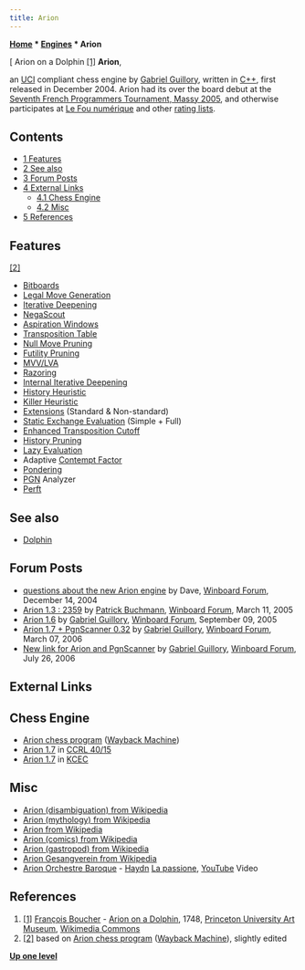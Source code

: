 ```yaml
---
title: Arion
---
```

**[Home](Home "Home") * [Engines](Engines "Engines") * Arion**

\[ Arion on a Dolphin <a id="cite-note-1" href="#cite-ref-1">[1]</a>
**Arion**,

an [UCI](UCI "UCI") compliant chess engine by [Gabriel Guillory](index.php?title=Gabriel_Guillory&action=edit&redlink=1 "Gabriel Guillory (page does not exist)"), written in [C++](Cpp "Cpp"), first released in December 2004.
Arion had its over the board debut at the [Seventh French Programmers Tournament, Massy 2005](Massy_2005 "Massy 2005"), and otherwise participates at [Le Fou numérique](UEL "UEL") and other [rating lists](Engine_Rating_Lists "Engine Rating Lists").

## Contents

- [1 Features](#features)
- [2 See also](#see-also)
- [3 Forum Posts](#forum-posts)
- [4 External Links](#external-links)
  - [4.1 Chess Engine](#chess-engine)
  - [4.2 Misc](#misc)
- [5 References](#references)

## Features

<a id="cite-note-2" href="#cite-ref-2">[2]</a>

- [Bitboards](Bitboards "Bitboards")
- [Legal Move Generation](Move_Generation#Legal "Move Generation")
- [Iterative Deepening](Iterative_Deepening "Iterative Deepening")
- [NegaScout](NegaScout "NegaScout")
- [Aspiration Windows](Aspiration_Windows "Aspiration Windows")
- [Transposition Table](Transposition_Table "Transposition Table")
- [Null Move Pruning](Null_Move_Pruning "Null Move Pruning")
- [Futility Pruning](Futility_Pruning "Futility Pruning")
- [MVV/LVA](MVV-LVA "MVV-LVA")
- [Razoring](Razoring "Razoring")
- [Internal Iterative Deepening](Internal_Iterative_Deepening "Internal Iterative Deepening")
- [History Heuristic](History_Heuristic "History Heuristic")
- [Killer Heuristic](Killer_Heuristic "Killer Heuristic")
- [Extensions](Extensions "Extensions") (Standard & Non-standard)
- [Static Exchange Evaluation](Static_Exchange_Evaluation "Static Exchange Evaluation") (Simple + Full)
- [Enhanced Transposition Cutoff](Enhanced_Transposition_Cutoff "Enhanced Transposition Cutoff")
- [History Pruning](History_Leaf_Pruning "History Leaf Pruning")
- [Lazy Evaluation](Lazy_Evaluation "Lazy Evaluation")
- Adaptive [Contempt Factor](Contempt_Factor "Contempt Factor")
- [Pondering](Pondering "Pondering")
- [PGN](Portable_Game_Notation "Portable Game Notation") Analyzer
- [Perft](Perft "Perft")

## See also

- [Dolphin](Dolphin "Dolphin")

## Forum Posts

- [questions about the new Arion engine](http://www.open-aurec.com/wbforum/viewtopic.php?f=2&t=990) by Dave, [Winboard Forum](Computer_Chess_Forums "Computer Chess Forums"), December 14, 2004
- [Arion 1.3 : 2359](http://www.open-aurec.com/wbforum/viewtopic.php?f=2&t=1940) by [Patrick Buchmann](Patrick_Buchmann "Patrick Buchmann"), [Winboard Forum](Computer_Chess_Forums "Computer Chess Forums"), March 11, 2005
- [Arion 1.6](http://www.open-aurec.com/wbforum/viewtopic.php?f=2&t=3457) by [Gabriel Guillory](index.php?title=Gabriel_Guillory&action=edit&redlink=1 "Gabriel Guillory (page does not exist)"), [Winboard Forum](Computer_Chess_Forums "Computer Chess Forums"), September 09, 2005
- [Arion 1.7 + PgnScanner 0.32](http://www.open-aurec.com/wbforum/viewtopic.php?f=2&t=4469) by [Gabriel Guillory](index.php?title=Gabriel_Guillory&action=edit&redlink=1 "Gabriel Guillory (page does not exist)"), [Winboard Forum](Computer_Chess_Forums "Computer Chess Forums"), March 07, 2006
- [New link for Arion and PgnScanner](http://www.open-aurec.com/wbforum/viewtopic.php?f=2&t=5260) by [Gabriel Guillory](index.php?title=Gabriel_Guillory&action=edit&redlink=1 "Gabriel Guillory (page does not exist)"), [Winboard Forum](Computer_Chess_Forums "Computer Chess Forums"), July 26, 2006

## External Links

## Chess Engine

- [Arion chess program](https://web.archive.org/web/20160320182635/http://transversale.fr/Arion/Arion.htm) ([Wayback Machine](https://en.wikipedia.org/wiki/Wayback_Machine))
- [Arion 1.7](http://www.computerchess.org.uk/ccrl/4040/cgi/engine_details.cgi?print=Details&eng=Arion%201.7#Arion_1_7) in [CCRL 40/15](CCRL "CCRL")
- [Arion 1.7](http://kirill-kryukov.com/chess/kcec/cgi/engine_details.cgi?print=Details&eng=Arion%201.7) in [KCEC](KCEC "KCEC")

## Misc

- [Arion (disambiguation) from Wikipedia](https://en.wikipedia.org/wiki/Arion_%28disambiguation%29)
- [Arion (mythology) from Wikipedia](https://en.wikipedia.org/wiki/Arion_%28mythology%29)
- [Arion from Wikipedia](https://en.wikipedia.org/wiki/Arion)
- [Arion (comics) from Wikipedia](https://en.wikipedia.org/wiki/Arion_%28comics%29)
- [Arion (gastropod) from Wikipedia](https://en.wikipedia.org/wiki/Arion_%28gastropod%29)
- [Arion Gesangverein from Wikipedia](https://en.wikipedia.org/wiki/Arion_Gesangverein)
- [Arion Orchestre Baroque](https://fr.wikipedia.org/wiki/Arion_Orchestre_Baroque) - [Haydn](https://en.wikipedia.org/wiki/Joseph_Haydn) [La passione](https://en.wikipedia.org/wiki/Symphony_No._49_%28Haydn%29), [YouTube](https://en.wikipedia.org/wiki/YouTube) Video

## References

1. <a id="cite-ref-1" href="#cite-note-1">[1]</a> [François Boucher](Category:Fran%C3%A7ois_Boucher "Category:François Boucher") - [Arion on a Dolphin](https://commons.wikimedia.org/wiki/File:Boucher,_Fran%C3%A7ois,_Arion_on_the_Dolphin,_1748.jpg), 1748, [Princeton University Art Museum](https://en.wikipedia.org/wiki/Princeton_University_Art_Museum), [Wikimedia Commons](https://en.wikipedia.org/wiki/Wikimedia_Commons)
1. <a id="cite-ref-2" href="#cite-note-2">[2]</a> based on [Arion chess program](https://web.archive.org/web/20160320182635/http://transversale.fr/Arion/Arion.htm) ([Wayback Machine](https://en.wikipedia.org/wiki/Wayback_Machine)), slightly edited

**[Up one level](Engines "Engines")**

